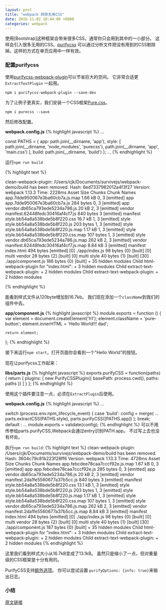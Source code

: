 ```yaml
---
layout: post
title: "webpack 排除无用CSS"
date: 2016-11-02 10:44:00 +0800
categories: webpack
---
```


使用[Bootstrap]这种框架会带来很多CSS。通常你只会用到其中的一小部分。
这样会引入很多无用的CSS。[purifycss](https://github.com/purifycss/purifycss)
可以通过分析文件把没有用到的CSS剔除掉。这样的方式在单页应用中一样有效。

### 配置purifycss
使用[purifycss-webpack-plugin](https://www.npmjs.com/package/purifycss-webpack-plugin)可以节省巨大的空间。
它非常合适更 `ExtractTextPlugin` 一起用。

`npm i purifycss-webpack-plugin --save-dev`

为了让例子更真实，我们安装一个CSS框架[Pure.css](http://purecss.io/)。

`npm i purecss --save`

然后修改配置。

**webpack.config.js**
{% highlight javascript %}
...

const PATHS = {
    app: path.join(__dirname, 'app'),
    style: [
        path.join(__dirname, 'node_modules', 'purecss'),
        path.join(__dirname, 'app', 'main.css')
    ],
    build: path.join(__dirname, 'build')
};
...
{% endhighlight %}

运行`npm run build`

{% highlight text %}

clean-webpack-plugin: /Users/cjk/Documents/survivejs/webpack-demo/build has been removed.
Hash: 6ed7337982012a4f3f27
Version: webpack 1.13.3
Time: 2228ms
                               Asset       Size  Chunks             Chunk Names
     app.7dde950067e3ba60cb7a.js.map    1.66 kB    0, 3  [emitted]  app
         app.7dde950067e3ba60cb7a.js  284 bytes    0, 3  [emitted]  app
      vendor.db65ca793ede5234a786.js      20 kB    2, 3  [emitted]  vendor
    manifest.62448fedc30416af4cf7.js  840 bytes       3  [emitted]  manifest
      style.bb54a8a538bde5b8f220.css    16.7 kB    1, 3  [emitted]  style
       style.bb54a8a538bde5b8f220.js  203 bytes    1, 3  [emitted]  style
   style.bb54a8a538bde5b8f220.js.map    1.17 kB    1, 3  [emitted]  style
  style.bb54a8a538bde5b8f220.css.map  107 bytes    1, 3  [emitted]  style
  vendor.db65ca793ede5234a786.js.map     262 kB    2, 3  [emitted]  vendor
manifest.62448fedc30416af4cf7.js.map    8.84 kB       3  [emitted]  manifest
                          index.html  494 bytes          [emitted]
   [0] ./app/index.js 98 bytes {0} [built]
   [0] multi vendor 28 bytes {2} [built]
   [0] multi style 40 bytes {1} [built]
  [30] ./app/component.js 186 bytes {0} [built]
    + 35 hidden modules
Child html-webpack-plugin for "index.html":
        + 3 hidden modules
Child extract-text-webpack-plugin:
        + 2 hidden modules
Child extract-text-webpack-plugin:
        + 2 hidden modules

{% endhighlight %}

能看到样式文件从120byte增加到16.7kb。
我们现在添加一个`className`到我们的组件中去。

**app/component.js**
{% highlight javascript %}
module.exports = function () {
    var element = document.createElement('h1');
    element.className = 'pure-button';
    element.innerHTML = 'Hello World!!! dad';

    return element;
};
{% endhighlight %}

接下来运行`npm start`，打开页面你会看到一个"Hello World"的按钮。

现在让purifycss工作起来：

**libs/parts.js**
{% highlight javascript %}
exports.purifyCSS = function(paths) {
    return {
        plugins: [
            new PurifyCSSPlugin({
                basePath: process.cwd(),
                paths: paths
            })
        ]
    }
};
{% endhighlight %}

使用这个插件要注意一点，必须在`ExtractPlugin`后使用。

**webpack.config.js**
{% highlight javascript %}
...

switch (process.env.npm_lifecycle_event) {
    case 'build':
        config = merge(
            ...
            parts.extractCSS(PATHS.style),
            parts.purifyCSS([PATHS.app])
        );
        break;
    default :
    ...
module.exports = validate(config);
{% endhighlight %}
可以不用传参给parts.purifyCSS,Webpack会通过entry识别PATH.app。
不过写上去也没有坏处。

执行`npm run build`:
{% highlight text %}
clean-webpack-plugin: /Users/cjk/Documents/survivejs/webpack-demo/build has been removed.
Hash: 3604c79c81b223f28ff6
Version: webpack 1.13.3
Time: 4728ms
                               Asset       Size  Chunks             Chunk Names
     app.febcdee78caa7cccf92e.js.map    1.67 kB    0, 3  [emitted]  app
         app.febcdee78caa7cccf92e.js  285 bytes    0, 3  [emitted]  app
      vendor.db65ca793ede5234a786.js      20 kB    2, 3  [emitted]  vendor
    manifest.2da1fe5560677a37b5cc.js  840 bytes       3  [emitted]  manifest
      style.bb54a8a538bde5b8f220.css    13.1 kB    1, 3  [emitted]  style
       style.bb54a8a538bde5b8f220.js  203 bytes    1, 3  [emitted]  style
   style.bb54a8a538bde5b8f220.js.map    1.17 kB    1, 3  [emitted]  style
  style.bb54a8a538bde5b8f220.css.map  107 bytes    1, 3  [emitted]  style
  vendor.db65ca793ede5234a786.js.map     262 kB    2, 3  [emitted]  vendor
manifest.2da1fe5560677a37b5cc.js.map    8.84 kB       3  [emitted]  manifest
                          index.html  494 bytes          [emitted]
   [0] ./app/index.js 98 bytes {0} [built]
   [0] multi vendor 28 bytes {2} [built]
   [0] multi style 40 bytes {1} [built]
  [30] ./app/component.js 187 bytes {0} [built]
    + 35 hidden modules
Child html-webpack-plugin for "index.html":
        + 3 hidden modules
Child extract-text-webpack-plugin:
        + 2 hidden modules
Child extract-text-webpack-plugin:
        + 2 hidden modules
{% endhighlight %}

这里我们看到样式大小从16.7kB变成了13.1kB。
虽然只是缩小了一点，但对重量级的CSS框架是十分有用的。

PurifyCSS支持[额外选项](https://github.com/purifycss/purifycss#the-optional-options-argument)。
你可以尝试设置 `purifyOptions: {info: true}`来输出日志。

### 小结

[原文链接](http://survivejs.com/webpack/building-with-webpack/eliminating-unused-css/)

